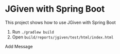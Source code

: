 # JGiven with Spring Boot

This project shows how to use JGiven with Spring Boot

1. Run `./gradlew build`
2. Open `build/reports/jgiven/test/html/index.html`

Add Message